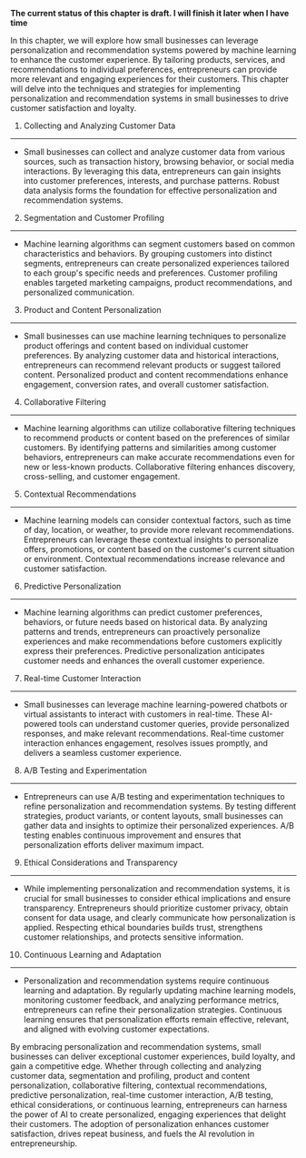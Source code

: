 **The current status of this chapter is draft. I will finish it later when I have time**

In this chapter, we will explore how small businesses can leverage personalization and recommendation systems powered by machine learning to enhance the customer experience. By tailoring products, services, and recommendations to individual preferences, entrepreneurs can provide more relevant and engaging experiences for their customers. This chapter will delve into the techniques and strategies for implementing personalization and recommendation systems in small businesses to drive customer satisfaction and loyalty.

1. Collecting and Analyzing Customer Data
-----------------------------------------

* Small businesses can collect and analyze customer data from various sources, such as transaction history, browsing behavior, or social media interactions. By leveraging this data, entrepreneurs can gain insights into customer preferences, interests, and purchase patterns. Robust data analysis forms the foundation for effective personalization and recommendation systems.

2. Segmentation and Customer Profiling
--------------------------------------

* Machine learning algorithms can segment customers based on common characteristics and behaviors. By grouping customers into distinct segments, entrepreneurs can create personalized experiences tailored to each group's specific needs and preferences. Customer profiling enables targeted marketing campaigns, product recommendations, and personalized communication.

3. Product and Content Personalization
--------------------------------------

* Small businesses can use machine learning techniques to personalize product offerings and content based on individual customer preferences. By analyzing customer data and historical interactions, entrepreneurs can recommend relevant products or suggest tailored content. Personalized product and content recommendations enhance engagement, conversion rates, and overall customer satisfaction.

4. Collaborative Filtering
--------------------------

* Machine learning algorithms can utilize collaborative filtering techniques to recommend products or content based on the preferences of similar customers. By identifying patterns and similarities among customer behaviors, entrepreneurs can make accurate recommendations even for new or less-known products. Collaborative filtering enhances discovery, cross-selling, and customer engagement.

5. Contextual Recommendations
-----------------------------

* Machine learning models can consider contextual factors, such as time of day, location, or weather, to provide more relevant recommendations. Entrepreneurs can leverage these contextual insights to personalize offers, promotions, or content based on the customer's current situation or environment. Contextual recommendations increase relevance and customer satisfaction.

6. Predictive Personalization
-----------------------------

* Machine learning algorithms can predict customer preferences, behaviors, or future needs based on historical data. By analyzing patterns and trends, entrepreneurs can proactively personalize experiences and make recommendations before customers explicitly express their preferences. Predictive personalization anticipates customer needs and enhances the overall customer experience.

7. Real-time Customer Interaction
---------------------------------

* Small businesses can leverage machine learning-powered chatbots or virtual assistants to interact with customers in real-time. These AI-powered tools can understand customer queries, provide personalized responses, and make relevant recommendations. Real-time customer interaction enhances engagement, resolves issues promptly, and delivers a seamless customer experience.

8. A/B Testing and Experimentation
----------------------------------

* Entrepreneurs can use A/B testing and experimentation techniques to refine personalization and recommendation systems. By testing different strategies, product variants, or content layouts, small businesses can gather data and insights to optimize their personalized experiences. A/B testing enables continuous improvement and ensures that personalization efforts deliver maximum impact.

9. Ethical Considerations and Transparency
------------------------------------------

* While implementing personalization and recommendation systems, it is crucial for small businesses to consider ethical implications and ensure transparency. Entrepreneurs should prioritize customer privacy, obtain consent for data usage, and clearly communicate how personalization is applied. Respecting ethical boundaries builds trust, strengthens customer relationships, and protects sensitive information.

10. Continuous Learning and Adaptation
--------------------------------------

* Personalization and recommendation systems require continuous learning and adaptation. By regularly updating machine learning models, monitoring customer feedback, and analyzing performance metrics, entrepreneurs can refine their personalization strategies. Continuous learning ensures that personalization efforts remain effective, relevant, and aligned with evolving customer expectations.

By embracing personalization and recommendation systems, small businesses can deliver exceptional customer experiences, build loyalty, and gain a competitive edge. Whether through collecting and analyzing customer data, segmentation and profiling, product and content personalization, collaborative filtering, contextual recommendations, predictive personalization, real-time customer interaction, A/B testing, ethical considerations, or continuous learning, entrepreneurs can harness the power of AI to create personalized, engaging experiences that delight their customers. The adoption of personalization enhances customer satisfaction, drives repeat business, and fuels the AI revolution in entrepreneurship.
